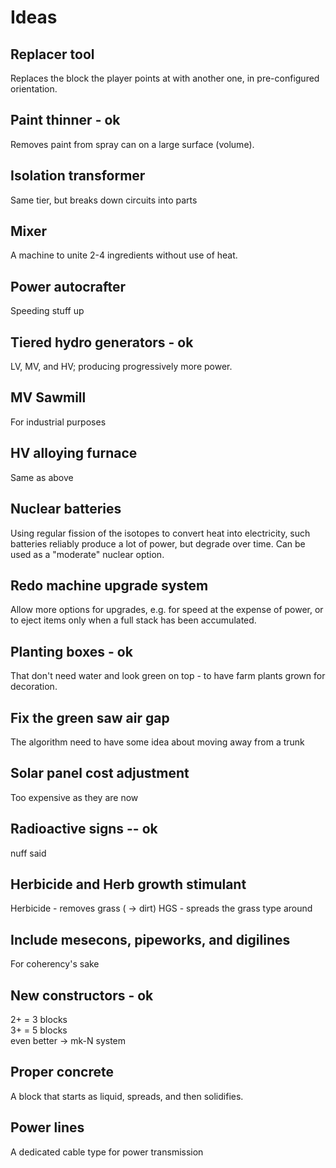 # Ideas

## Replacer tool

Replaces the block the player points at with another one, in pre-configured orientation.

## Paint thinner - ok

Removes paint from spray can on a large surface (volume).

## Isolation transformer

Same tier, but breaks down circuits into parts

## Mixer

A machine to unite 2-4 ingredients without use of heat.

## Power autocrafter

Speeding stuff up

## Tiered hydro generators - ok

LV, MV, and HV; producing progressively more power.

## MV Sawmill

For industrial purposes

## HV alloying furnace

Same as above

## Nuclear batteries

Using regular fission of the isotopes to convert heat into electricity, such batteries reliably produce a lot of power, but degrade over time. Can be used as a "moderate" nuclear option.

## Redo machine upgrade system

Allow more options for upgrades, e.g. for speed at the expense of power, or to eject items only when a full stack has been accumulated.

## Planting boxes - ok

That don't need water and look green on top - to have farm plants grown for decoration.

## Fix the green saw air gap

The algorithm need to have some idea about moving away from a trunk

## Solar panel cost adjustment

Too expensive as they are now

## Radioactive signs -- ok

nuff said

## Herbicide and Herb growth stimulant

Herbicide - removes grass ( -> dirt)
HGS - spreads the grass type around

## Include mesecons, pipeworks, and digilines

For coherency's sake

## New constructors - ok

2+ = 3 blocks  
3+ = 5 blocks  
even better -> mk-N system 

## Proper concrete

A block that starts as liquid, spreads, and then solidifies.

## Power lines

A dedicated cable type for power transmission

